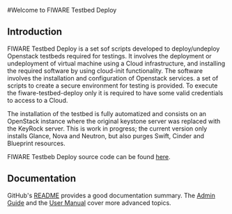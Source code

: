 #<a name="top"></a>Welcome to FIWARE Testbed Deploy

## Introduction

FIWARE Testbed Deploy is a set sof scripts developed to deploy/undeploy Openstack testbeds required for testings.
It involves the deployment or undeployment of virtual machine using a Cloud infrastructure, and installing the required
 software by using cloud-init functionality. The software involves the installation and configuration of Openstack services.
  a set of scripts to create a secure environment for testing is provided. To execute the fiware-testbed-deploy only it is required to have
some valid credentials to access to a Cloud.

The installation of the testbed is fully automatized and consists on an OpenStack
instance where the original keystone server was replaced with the KeyRock server.
This is work in progress; the current version only installs Glance, Nova and Neutron,
but also purges Swift, Cinder and Blueprint resources.

FIWARE Testbeb Deploy source code can be found [here](https://github.com/telefonicaid/fiware-testbed-deploy.git).


## Documentation

GitHub's [README](../README.md) provides a good documentation summary.
The [Admin Guide](admin.md) and the [User Manual](user.md) cover more advanced topics.

